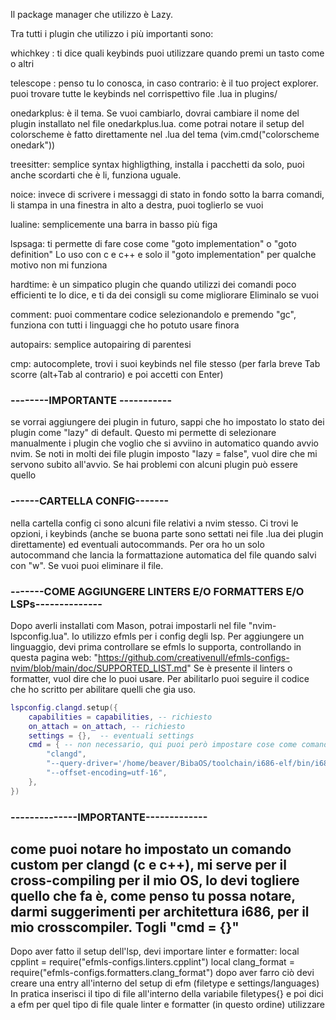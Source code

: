 Il package manager che utilizzo è Lazy.

Tra tutti i plugin che utilizzo i più importanti sono:

whichkey : ti dice quali keybinds puoi utilizzare quando premi un tasto come <leader> o altri

telescope : penso tu lo conosca, in caso contrario: è il tuo project explorer. 
puoi trovare tutte le keybinds nel corrispettivo file .lua in plugins/

onedarkplus: è il tema. Se vuoi cambiarlo, dovrai cambiare il nome del plugin installato nel file onedarkplus.lua.
come potrai notare il setup del colorscheme è fatto direttamente nel .lua del tema (vim.cmd("colorscheme onedark"))

treesitter: semplice syntax highligthing, installa i pacchetti da solo, puoi anche scordarti che è li, funziona uguale.

noice: invece di scrivere i messaggi di stato in fondo sotto la barra comandi, li stampa in una finestra in alto a destra, puoi toglierlo se vuoi

lualine: semplicemente una barra in basso più figa

lspsaga: ti permette di fare cose come "goto implementation" o "goto definition"
Lo uso con c e c++ e solo il "goto implementation" per qualche motivo non mi funziona

hardtime: è un simpatico plugin che quando utilizzi dei comandi poco efficienti te lo dice, e ti da dei consigli su come migliorare
Eliminalo se vuoi

comment: puoi commentare codice selezionandolo e premendo "gc", funziona con tutti i linguaggi che ho potuto usare finora

autopairs: semplice autopairing di parentesi

cmp: autocomplete, trovi i suoi keybinds nel file stesso (per farla breve Tab scorre (alt+Tab al contrario) e poi accetti con Enter)

### --------IMPORTANTE -----------
se vorrai aggiungere dei plugin in futuro, sappi che ho impostato lo stato dei plugin come "lazy" di default.
Questo mi permette di selezionare manualmente i plugin che voglio che si avviino in automatico quando avvio nvim.
Se noti in molti dei file plugin imposto "lazy = false", vuol dire che mi servono subito all'avvio. Se hai problemi con alcuni
plugin può essere quello

### ------CARTELLA CONFIG-------
nella cartella config ci sono alcuni file relativi a nvim stesso. Ci trovi le opzioni, i keybinds (anche se buona parte
sono settati nei file .lua dei plugin direttamente) ed eventuali autocommands. Per ora ho un solo autocommand che lancia la formattazione 
automatica del file quando salvi con "w". Se vuoi puoi eliminare il file.

### -------COME AGGIUNGERE LINTERS E/O FORMATTERS E/O LSPs--------------
Dopo averli installati com Mason, potrai impostarli nel file "nvim-lspconfig.lua". Io utilizzo efmls per i config degli lsp.
Per aggiungere un linguaggio, devi prima controllare se efmls lo supporta, controllando in questa pagina web: 
"https://github.com/creativenull/efmls-configs-nvim/blob/main/doc/SUPPORTED_LIST.md"
Se è presente il linters o formatter, vuol dire che lo puoi usare. Per abilitarlo puoi seguire il codice che ho scritto per abilitare quelli che gia uso.

```lua
lspconfig.clangd.setup({
    capabilities = capabilities, -- richiesto
    on_attach = on_attach, -- richiesto
    settings = {},  -- eventuali settings
    cmd = { -- non necessario, qui puoi però impostare cose come comandi custom
        "clangd",
        "--query-driver='/home/beaver/BibaOS/toolchain/i686-elf/bin/i686_elf_gcc'",
        "--offset-encoding=utf-16",
    },
})
```

### --------------IMPORTANTE-------------
come puoi notare ho impostato un comando custom per clangd (c e c++), mi serve per il cross-compiling per il mio OS, lo devi togliere 
quello che fa è, come penso tu possa notare, darmi suggerimenti per architettura i686, per il mio crosscompiler. Togli "cmd = {}"
--------------------------------------
Dopo aver fatto il setup dell'lsp, devi importare linter e formatter:
local cpplint = require("efmls-configs.linters.cpplint")
local clang_format = require("efmls-configs.formatters.clang_format")
dopo aver farro ciò devi creare una entry all'interno del setup di efm (filetype e settings/languages)
In pratica inserisci il tipo di file all'interno della variabile filetypes{} e poi dici a efm per quel tipo di file quale linter e formatter (in questo ordine) utilizzare



